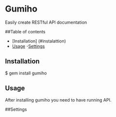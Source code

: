 # Gumiho

 Easily create RESTful API documentation

##Table of contents
- [Installation] (#instalattion)
- [Usage](#usage)
	-[Settings](#settings)	
		
## Installation

 $ gem install gumiho

## Usage

 After installing gumiho you need to have running API.

##Settings


